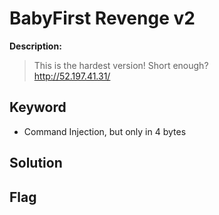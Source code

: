 # BabyFirst Revenge v2

**Description:**
> This is the hardest version! Short enough?  
> http://52.197.41.31/

## Keyword
* Command Injection, but only in 4 bytes

## Solution

## Flag
